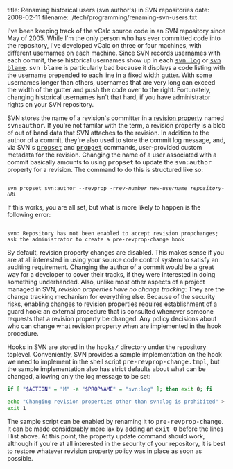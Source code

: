 title: Renaming historical users (svn:author's) in SVN repositories
date: 2008-02-11
filename: ./tech/programming/renaming-svn-users.txt


I've been keeping track of the vCalc source code in an SVN repository
since May of 2005. While I'm the only person who has ever committed
code into the repository, I've developed vCalc on three or four
machines, with different usernames on each machine. Since SVN records
usernames with each commit, these historical usernames show up in each
<a href="http://svnbook.red-bean.com/en/1.0/re15.html"><tt>svn
log</tt></a> or <a
href="http://svnbook.red-bean.com/en/1.0/re02.html"><tt>svn
blame</tt></a>. <tt>svn blame</tt> is particularly bad because it
displays a code listing with the username prepended to each line in a
fixed width gutter. With some usernames longer than others, usernames
that are very long can exceed the width of the gutter and push the
code over to the right.  Fortunately, changing historical usernames
isn't that hard, if you have administrator rights on your SVN
repository.

SVN stores the name of a revision's committer in a <a
href="http://svnbook.red-bean.com/en/1.4/svn.advanced.props.html">revision
property</a> named <tt>svn:author</tt>. If you're not familar with the
term, a revision property is a blob of out of band data that SVN
attaches to the revision. In addition to the author of a commit,
they're also used to store the commit log message, and, via SVN's <a
href="http://svnbook.red-bean.com/en/1.0/re23.html"><tt>propset</tt></a>
and <a
href="http://svnbook.red-bean.com/en/1.0/re21.html"><tt>propget</tt></a>
commands, user-provided custom metadata for the revision. Changing the
name of a user associated with a commit basically amounts to using
<tt>propset</tt> to update the <tt>svn:author</tt> property for a
revision. The command to do this is structured like so:

<code>
svn propset svn:author --revprop -r<i>rev-number</i> <i>new-username</i> <i>repository-URL</i>
</code>

If this works, you are all set, but what is more likely to happen
is the following error:

<code>
svn: Repository has not been enabled to accept revision propchanges;
ask the administrator to create a pre-revprop-change hook
</code>

By default, revision property changes are disabled. This makes
sense if you are at all interested in using your source code
control system to satisfy an auditing requirement. Changing the
author of a commit would be a great way for a developer to cover
their tracks, if they were interested in doing something
underhanded. Also, unlike most other aspects of a project managed
in SVN, <i>revision properties have no change tracking</i>: They
are the change tracking mechanism for everything else.  Because
of the security risks, enabling changes to revision properties
requires establishment of a guard hook: an external procedure
that is consulted whenever someone requests that a revision
property be changed. Any policy decisions about who can change
what revision property when are implemented in the hook
procedure.

Hooks in SVN are stored in the <tt>hooks/</tt> directory under
the repository toplevel. Conveniently, SVN provides a sample
implementation on the hook we need to implement in the shell script
<tt>pre-revprop-change.tmpl</tt>, but the sample implementation
also has strict defaults about what can be changed, allowing only
the log message to be set:

```bash
if [ "$ACTION" = "M" -a "$PROPNAME" = "svn:log" ]; then exit 0; fi

echo "Changing revision properties other than svn:log is prohibited" > &2
exit 1
```

The sample script can be enabled by renaming it to
<tt>pre-revprop-change</tt>. It can be made considerably more lax
by adding an <tt>exit 0</tt> before the lines I list above. At
this point, the property update command should work, although if
you're at all interested in the security of your repository, it
is best to restore whatever revision property policy was in place
as soon as possible.

